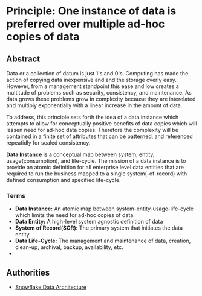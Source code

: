 # Principle: One instance of data is preferred over multiple ad-hoc copies of data

## Abstract

Data or a collection of datum is just 1's and 0's. Computing has made the action of copying data inexpensive and and the storage overly easy. However, from a management standpoint this ease and low creates a multitude of problems such as security, consistency, and maintenance. As data grows these problems  grow in complexity because they are interelated and multiply exponentially with a linear increase in the amount of data.

To address, this principle sets forth the idea of a data instance which attempts to allow for conceptually positive benefits of data copies which will lessen need for ad-hoc data copies.  Therefore the complexity will be contained in a finite set of attributes that can be patterned, and referenced repeatidly for scaled consistency.

**Data Instance** is a conceptual map between system, entity, usage(consumption), and life-cycle. The mission of a data instance is to provide an atomic definition for all enterprise level data entities that are required to run the business mapped to a single system(-of-record) with defined consumption and specified life-cycle.  


### Terms

- **Data Instance:** An atomic map between system-entity-usage-life-cycle which limits the need for ad-hoc copies of data.
- **Data Entity:** A high-level system agnostic definition of data
- **System of Record(SOR):** The primary system that initiates the data entity.
- **Data Life-Cycle:** The management and maintenance of data, creation, clean-up, archival, backup, availability, etc.
- 
## Authorities

- [Snowflake Data Architecture](https://github.com/gautada/celsus/blob/main/authorities/SnowflakeDataArchitecture.md)
